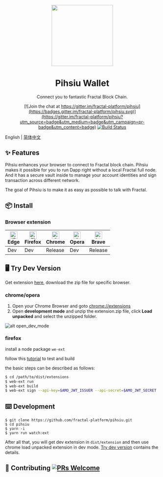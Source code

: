 <p align="center">
  <a href="https://github.com/fractal-platform/pihsiu/releases">
    <img width="200" src="https://raw.githubusercontent.com/fractal-platform/pihsiu/master/docs/logo.png">
  </a>
</p>

<h1 align="center">Pihsiu Wallet</h1>

<div align="center">

Connect you to fantastic Fractal Block Chain.

[![Join the chat at https://gitter.im/fractal-platform/pihsiu](https://badges.gitter.im/fractal-platform/pihsiu.svg)](https://gitter.im/fractal-platform/pihsiu?utm_source=badge&utm_medium=badge&utm_campaign=pr-badge&utm_content=badge) [![Build Status](https://travis-ci.org/fractal-platform/pihsiu.svg?branch=master)](https://travis-ci.org/fractal-platform/pihsiu)

</div>

English | [简体中文](./README-zh_CN.md)

## ✨ Features

Pihsiu enhances your browser to connect to Fractal block chain. Pihsiu makes it possible for you to run Dapp right without a local Fractal full node. And it has a secure vault inside to manage your account identities and sign transaction across different network.

The goal of Pihsiu is to make it as easy as possible to talk with Fractal.

## 📦 Install

### Browser extension

| [<img src="https://raw.githubusercontent.com/alrra/browser-logos/master/src/edge/edge_48x48.png" alt="IE / Edge" width="24px" height="24px" />](https://github.com/fractal-platform/pihsiu/releases)<br> Edge | [<img src="https://raw.githubusercontent.com/alrra/browser-logos/master/src/firefox/firefox_48x48.png" alt="Firefox" width="24px" height="24px" />](https://github.com/fractal-platform/pihsiu/releases)<br>Firefox | [<img src="https://raw.githubusercontent.com/alrra/browser-logos/master/src/chrome/chrome_48x48.png" alt="Chrome" width="24px" height="24px" />](https://chrome.google.com/webstore/detail/pihsiu/lbfkjikmajfblaomhgdbdombjkgaeico)<br>Chrome | [<img src="https://raw.githubusercontent.com/alrra/browser-logos/master/src/opera/opera_48x48.png" alt="Opera" width="24px" height="24px" />](https://github.com/fractal-platform/pihsiu/releases)<br>Opera | [<img src="https://raw.githubusercontent.com/alrra/browser-logos/master/src/brave/brave_48x48.png" alt="brave" width="24px" height="24px"/>](https://support.brave.com/hc/en-us/articles/360017909112-How-can-I-add-extensions-to-Brave-)<br>Brave |
| --------- | --------- | --------- | --------- | --------- |
| Dev| Dev| Release| Dev| Release|

## 🖥 Try Dev Version

Get extension [here](https://github.com/fractal-platform/pihsiu/releases), download the zip file for specific browser.

### chrome/opera

1. Open your Chrome Browser and goto [chrome://extensions](chrome://extensions)
2. Open **development mode** and unzip the extension.zip file, click **Load unpacked** and select the unzipped folder.

![alt open_dev_mode](https://raw.githubusercontent.com/fractal-platform/pihsiu/master/docs/open_dev_mode.png)

### firefox

install a node package `we-ext`

follow this [tutorial](https://developer.mozilla.org/en-US/docs/Mozilla/Add-ons/WebExtensions/Getting_started_with_web-ext) to test and build

the basic steps can be described as follows:
```bash
$ cd /path/to/dist/extensions
$ web-ext run
$ web-ext build
$ web-ext sign --api-key=$AMO_JWT_ISSUER --api-secret=$AMO_JWT_SECRET 
```

## ⌨️ Development

```shell script
$ git clone https://github.com/fractal-platform/pihsiu.git
$ cd pihsiu
$ yarn -i
$ yarn run watch:ext
```

After all that, you will get dev extension in `dist/extension` and then use chrome load unpacked extension in dev mode. [Try dev version](#try-dev-version) contains the details. 

## 🤝 Contributing [![PRs Welcome](https://img.shields.io/badge/PRs-welcome-brightgreen.svg?style=flat-square)](http://makeapullrequest.com) 

